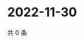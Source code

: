 # 2022-11-30

共 0 条

<!-- BEGIN WEIBO -->
<!-- 最后更新时间 Wed Nov 30 2022 02:04:09 GMT+0800 (China Standard Time) -->

<!-- END WEIBO -->
